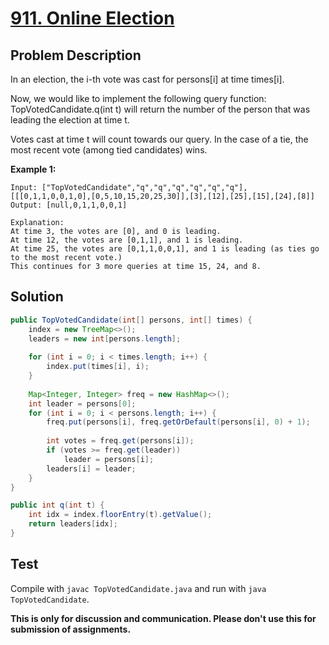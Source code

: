 # [911. Online Election][title]

## Problem Description

In an election, the i-th vote was cast for persons[i] at time times[i].

Now, we would like to implement the following query function: TopVotedCandidate.q(int t) will return the number of the person that was leading the election at time t.  

Votes cast at time t will count towards our query.  In the case of a tie, the most recent vote (among tied candidates) wins.

**Example 1:**

```
Input: ["TopVotedCandidate","q","q","q","q","q","q"], [[[0,1,1,0,0,1,0],[0,5,10,15,20,25,30]],[3],[12],[25],[15],[24],[8]]
Output: [null,0,1,1,0,0,1]

Explanation: 
At time 3, the votes are [0], and 0 is leading.
At time 12, the votes are [0,1,1], and 1 is leading.
At time 25, the votes are [0,1,1,0,0,1], and 1 is leading (as ties go to the most recent vote.)
This continues for 3 more queries at time 15, 24, and 8.
```

## Solution

```java
public TopVotedCandidate(int[] persons, int[] times) {
    index = new TreeMap<>();
    leaders = new int[persons.length];
    
    for (int i = 0; i < times.length; i++) {
        index.put(times[i], i);
    }
    
    Map<Integer, Integer> freq = new HashMap<>();
    int leader = persons[0];
    for (int i = 0; i < persons.length; i++) {
        freq.put(persons[i], freq.getOrDefault(persons[i], 0) + 1);
        
        int votes = freq.get(persons[i]);
        if (votes >= freq.get(leader))
            leader = persons[i];
        leaders[i] = leader;
    }
}
```

```java
public int q(int t) {
    int idx = index.floorEntry(t).getValue();
    return leaders[idx];
}
```

## Test

Compile with `javac TopVotedCandidate.java` and run with `java TopVotedCandidate`.

**This is only for discussion and communication. Please don't use this for submission of assignments.**

[title]: https://leetcode.com/problems/online-election/